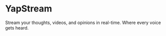 # YapStream

Stream your thoughts, videos, and opinions in real-time. Where every voice gets heard.

